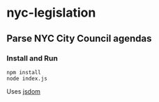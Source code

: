 # nyc-legislation

## Parse NYC City Council agendas

### Install and Run

```
npm install
node index.js
```

Uses [jsdom](https://github.com/tmpvar/jsdom)
